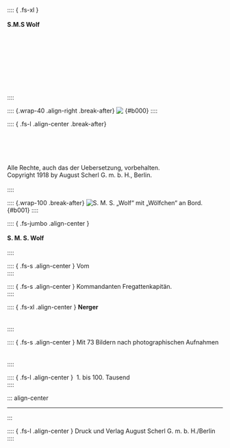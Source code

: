 :::: { .fs-xl }
<br /><br />
**S.M.S Wolf**
<br /><br /><br /><br /><br /><br /><br /><br /><br /><br />
::::

:::: {.wrap-40 .align-right .break-after}
![&nbsp;](logo.jpg ""){#b000}
::::

:::: { .fs-l .align-center .break-after}
<br /><br /><br /><br /><br /><br />
Alle Rechte, auch das der Uebersetzung, vorbehalten.<br />
Copyright 1918 by August Scherl G. m. b. H., Berlin.
<br /><br />
::::

:::: {.wrap-100 .break-after}
![S. M. S. „Wolf“ mit „Wölfchen“ an Bord.](SMS_Wolf_000.jpg "S. M. S. „Wolf“ mit „Wölfchen“ an Bord."){#b001}
::::

:::: { .fs-jumbo .align-center }
<br /><br />
**S. M. S. Wolf** 
<br /><br />
::::

:::: { .fs-s .align-center }
Vom<br />
::::

:::: { .fs-s .align-center }
Kommandanten Fregattenkapitän.<br />
::::

:::: { .fs-xl .align-center }
**Nerger**<br /><br /><br />
::::

:::: { .fs-s .align-center }
Mit 73 Bildern nach photographischen Aufnahmen<br /><br /><br />
::::

:::: { .fs-l .align-center }
&nbsp;1. bis 100. Tausend<br />
::::

::: align-center
****
:::

:::: { .fs-l .align-center }
Druck und Verlag August Scherl G. m. b. H./Berlin<br />
::::


